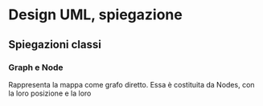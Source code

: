 # Design UML, spiegazione

## Spiegazioni classi

### Graph e Node

Rappresenta la mappa come grafo diretto. Essa è costituita da Nodes, con la loro 
posizione e la loro
